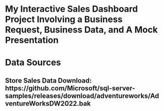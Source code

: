 # My Interactive Sales Dashboard Project Involving a Business Request, Business Data, and A Mock Presentation

<h1>Data Sources</h1>
<h2>Store Sales Data Download: https://github.com/Microsoft/sql-server-samples/releases/download/adventureworks/AdventureWorksDW2022.bak</h2>
